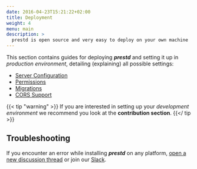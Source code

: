 ```yaml
---
date: 2016-04-23T15:21:22+02:00
title: Deployment
weight: 4
menu: main
description: >
  prestd is open source and very easy to deploy on your own machine
---
```


This section contains guides for deploying _**prestd**_ and setting it up in _production environment_, detailing (explaining) all possible settings:

- [Server Configuration](/prestd/deployment/server-configuration/)
- [Permissions](/prestd/deployment/permissions/)
- [Migrations](/prestd/deployment/migratins/)
- [CORS Support](/prestd/deployment/cors-support/)

{{< tip "warning" >}}
If you are interested in setting up your _development environment_ we recommend you look at the **contribution section**.
{{</ tip >}}

## Troubleshooting

If you encounter an error while installing _**prestd**_ on any platform, [open a new discussion thread](https://github.com/hitlyl/prest/discussions/new) or join our [Slack](https://slack.prestd.com/).
